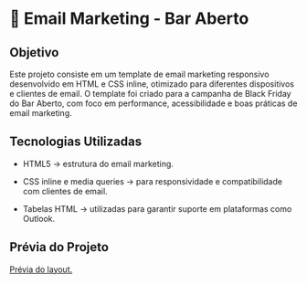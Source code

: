 # 📩 Email Marketing - Bar Aberto

## Objetivo
Este projeto consiste em um template de email marketing responsivo desenvolvido em HTML e CSS inline, otimizado para diferentes dispositivos e clientes de email. O template foi criado para a campanha de Black Friday do Bar Aberto, com foco em performance, acessibilidade e boas práticas de email marketing.



## Tecnologias Utilizadas

* HTML5 → estrutura do email marketing.

* CSS inline e media queries → para responsividade e compatibilidade com clientes de email.

* Tabelas HTML → utilizadas para garantir suporte em plataformas como Outlook.

## Prévia do Projeto
[Prévia do layout.](https://github.com/danieleksantos/email-marketing-Bar-Aberto/blob/main/images/previ.png?raw=true)
